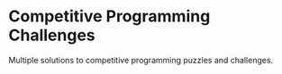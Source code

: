 # Competitive Programming Challenges
Multiple solutions to competitive programming puzzles and challenges.

